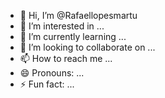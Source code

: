 - 👋 Hi, I’m @Rafaellopesmartu
- 👀 I’m interested in ...
- 🌱 I’m currently learning ...
- 💞️ I’m looking to collaborate on ...
- 📫 How to reach me ...
- 😄 Pronouns: ...
- ⚡ Fun fact: ...

<!---
Rafaellopesmartu/Rafaellopesmartu is a ✨ special ✨ repository because its `README.md` (this file) appears on your GitHub profile.
You can click the Preview link to take a look at your changes.
--->
